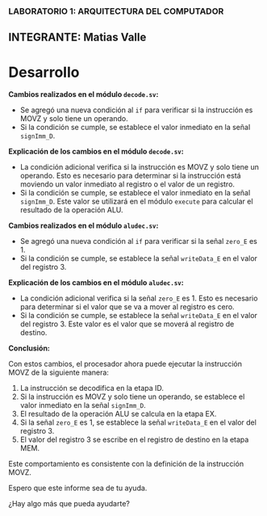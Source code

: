 

### LABORATORIO 1: ARQUITECTURA DEL COMPUTADOR 


## INTEGRANTE: Matias Valle 


# Desarrollo


**Cambios realizados en el módulo `decode.sv`:**

* Se agregó una nueva condición al `if` para verificar si la instrucción es MOVZ y solo tiene un operando.
* Si la condición se cumple, se establece el valor inmediato en la señal `signImm_D`.

**Explicación de los cambios en el módulo `decode.sv`:**

* La condición adicional verifica si la instrucción es MOVZ y solo tiene un operando. Esto es necesario para determinar si la instrucción está moviendo un valor inmediato al registro o el valor de un registro.
* Si la condición se cumple, se establece el valor inmediato en la señal `signImm_D`. Este valor se utilizará en el módulo `execute` para calcular el resultado de la operación ALU.

**Cambios realizados en el módulo `aludec.sv`:**

* Se agregó una nueva condición al `if` para verificar si la señal `zero_E` es 1.
* Si la condición se cumple, se establece la señal `writeData_E` en el valor del registro 3.

**Explicación de los cambios en el módulo `aludec.sv`:**

* La condición adicional verifica si la señal `zero_E` es 1. Esto es necesario para determinar si el valor que se va a mover al registro es cero.
* Si la condición se cumple, se establece la señal `writeData_E` en el valor del registro 3. Este valor es el valor que se moverá al registro de destino.

**Conclusión:**

Con estos cambios, el procesador ahora puede ejecutar la instrucción MOVZ de la siguiente manera:

1. La instrucción se decodifica en la etapa ID.
2. Si la instrucción es MOVZ y solo tiene un operando, se establece el valor inmediato en la señal `signImm_D`.
3. El resultado de la operación ALU se calcula en la etapa EX.
4. Si la señal `zero_E` es 1, se establece la señal `writeData_E` en el valor del registro 3.
5. El valor del registro 3 se escribe en el registro de destino en la etapa MEM.

Este comportamiento es consistente con la definición de la instrucción MOVZ.

Espero que este informe sea de tu ayuda.

¿Hay algo más que pueda ayudarte?